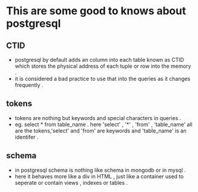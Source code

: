 # This are some good to knows about postgresql

## CTID
- postgresql by default adds an column into each table known as CTID which stores the physical address of each tuple or row into the memory . 
- it is considered a bad practice to use that into the queries as it changes frequently .

## tokens
- tokens are nothing but keywords and special characters in queries .
- eg. select * from table_name . here 'select' , '*' , 'from' , 'table_name' all are the tokens,'select' and 'from' are keywords and 'table_name' is an identifer .

## schema
- in postgresql schema is nothing like schema in mongodb or in mysql .
- here it behaves more like a div in HTML , just like a container used to seperate or contain views , indexes or tables .
